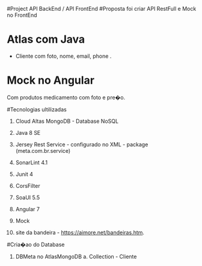 #Project API BackEnd / API FrontEnd
#Proposta foi criar API RestFull e Mock no FrontEnd

# Atlas com Java 
- Cliente com foto, nome, email, phone . 

# Mock  no Angular
Com produtos medicamento  com foto e pre�o.

#Tecnologias ultilizadas

 1. Cloud Altas MongoDB - Database NoSQL
 
 2. Java 8 SE
 
 3. Jersey Rest Service - configurado no XML - package (meta.com.br.service)
 
 4. SonarLint 4.1
 
 5. Junit 4
 
 6. CorsFilter
 
 7. SoaUI 5.5
 
 8. Angular 7 
 
 9. Mock
 
 10. site da bandeira - https://aimore.net/bandeiras.htm. 

#Cria�ao do Database
 
 1. DBMeta no AtlasMongoDB
  a. Collection - Cliente
  	
 


